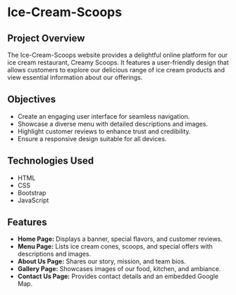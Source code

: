 # Ice-Cream-Scoops

## Project Overview
The Ice-Cream-Scoops website provides a delightful online platform for our ice cream restaurant, Creamy Scoops. It features a user-friendly design that allows customers to explore our delicious range of ice cream products and view essential information about our offerings.

## Objectives
- Create an engaging user interface for seamless navigation.
- Showcase a diverse menu with detailed descriptions and images.
- Highlight customer reviews to enhance trust and credibility.
- Ensure a responsive design suitable for all devices.

## Technologies Used
- HTML
- CSS
- Bootstrap
- JavaScript

## Features
- **Home Page:** Displays a banner, special flavors, and customer reviews.
- **Menu Page:** Lists ice cream cones, scoops, and special offers with descriptions and images.
- **About Us Page:** Shares our story, mission, and team bios.
- **Gallery Page:** Showcases images of our food, kitchen, and ambiance.
- **Contact Us Page:** Provides contact details and an embedded Google Map.
